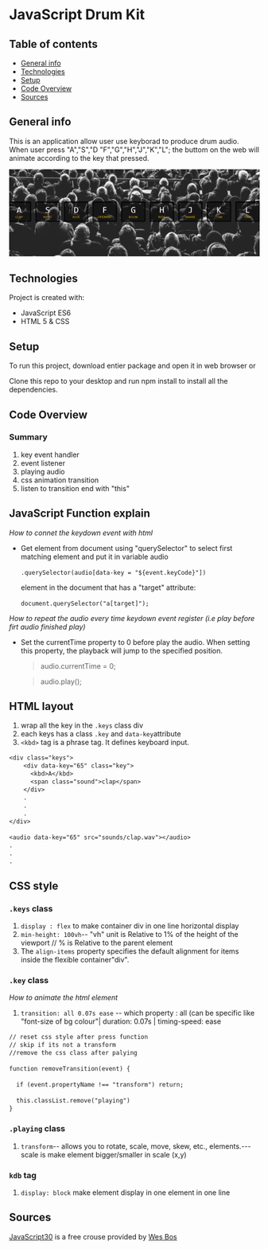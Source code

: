 # JavaScript Drum Kit

## Table of contents

- [General info](#general-info)
- [Technologies](#technologies)
- [Setup](#setup)
- [Code Overview](#Code-Overview)
- [Sources](#Sources)

## General info

This is an application allow user use keyborad to produce drum audio. When user press "A","S","D "F","G","H","J","K","L"; the buttom on the web will animate according to the key that pressed.

![Image](image/final_look.png)

## Technologies

Project is created with:

- JavaScript ES6
- HTML 5 & CSS

## Setup

To run this project, download entier package and open it in web browser or

Clone this repo to your desktop and run npm install to install all the dependencies.

## Code Overview

### Summary

1. key event handler
2. event listener
3. playing audio
4. css animation transition
5. listen to transition end with "this"

## JavaScript Function explain

_How to connet the keydown event with html_

- Get element from document using "querySelector" to select first matching element and put it in variable audio

  `.querySelector(audio[data-key = "${event.keyCode}"])`

  element in the document that has a "target" attribute:

  `document.querySelector("a[target]");`

_How to repeat the audio every time keydown event register (i.e play before firt audio finished play)_

- Set the currentTime property to 0 before play the audio. When setting this property, the playback will jump to the specified position.

  > audio.currentTime = 0;

  > audio.play();

## HTML layout

1. wrap all the key in the `.keys` class div
2. each keys has a class `.key` and `data-key`attribute
3. `<kbd>` tag is a phrase tag. It defines keyboard input.

```
<div class="keys">
    <div data-key="65" class="key">
      <kbd>A</kbd>
      <span class="sound">clap</span>
    </div>
    .
    .
    .
</div>

<audio data-key="65" src="sounds/clap.wav"></audio>
.
.
.

```

## CSS style

### `.keys` class

1.  `display : flex` to make container div in one line horizontal display
2.  `min-height: 100vh`-- "vh" unit is Relative to 1% of the height of the viewport // % is Relative to the parent element
3.  The `align-items` property specifies the default alignment for items inside the flexible container"div".

### `.key` class

_How to animate the html element_

1. `transition: all 0.07s ease` -- which property : all (can be specific like "font-size of bg colour"| duration: 0.07s | timing-speed: ease

```
// reset css style after press function
// skip if its not a transform
//remove the css class after palying

function removeTransition(event) {

  if (event.propertyName !== "transform") return;

  this.classList.remove("playing")
}
```

### `.playing` class

1. `transform`-- allows you to rotate, scale, move, skew, etc., elements.---scale is make element bigger/smaller in scale (x,y)

### `kdb` tag

1. `display: block` make element display in one element in one line

## Sources

[JavaScript30](https://javascript30.com) is a free crouse provided by [Wes Bos](https://github.com/wesbos)
